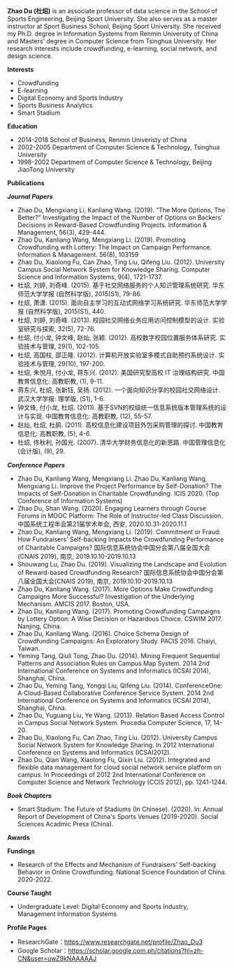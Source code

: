 **Zhao Du (杜炤)** is an associate professor of data science in the School of Sports Engineering, Beijing Sport University. She also serves as a master instructor at Sport Business School, Beijing Sport University. She received my Ph.D. degree in Information Systems from Renmin University of China and Masters’ degree in Computer Science from Tsinghua University. Her research interests include crowdfunding, e-learning, social network, and design science.

**Interests**
* Crowdfunding
* E-learning
* Digital Economy and Sports Industry
* Sports Business Analytics
* Smart Stadium

**Education**
* 2014-2018 School of Business, Renmin Univeristy of China
* 2002-2005 Department of Computer Science & Technology, Tsinghua University
* 1998-2002 Department of Computer Science & Technology, Beijing JiaoTong University

**Publications**

***Journal Papers***
* Zhao Du, Mengxiang Li, Kanliang Wang. (2019). “The More Options, The Better?” Investigating the Impact of the Number of Options on Backers’ Decisions in Reward-Based Crowdfunding Projects. Information & Management, 56(3), 429-444.
* Zhao Du, Kanliang Wang, Mengxiang Li. (2019). Promoting Crowdfunding with Lottery: The Impact on Campaign Performance. Information & Management. 56(8), 103159
* Zhao Du, Xiaolong Fu, Can Zhao, Ting Liu, Qifeng Liu. (2012). University Campus Social Network System for Knowledge Sharing. Computer Science and Information Systems, 9(4), 1721-1737.
* 杜炤, 刘婷, 刘奇峰. (2015). 基于社交网络服务的个人知识管理系统研究. 华东师范大学学报 (自然科学版), 2015(S1), 79-86.
* 杜炤, 萧潇. (2015). 面向自主学习的互动式网络学习系统研究. 华东师范大学学报 (自然科学版), 2015(S1), 440.
* 杜炤, 刘婷, 刘奇峰. (2013). 校园社交网络业务应用访问控制模型的设计. 实验室研究与探索, 32(5), 72-76.
* 杜炤, 付小龙, 钟文峰, 赵灿, 张颖. (2012). 高校数字校园位置服务体系研究. 实验技术与管理, 29(1), 102-105.
* 杜炤, 高国柱, 邵正隆. (2012). 计算机开放实验室多模式自助预约系统设计. 实验技术与管理, 29(10), 197-200.
* 杜炤, 朱悦月, 付小龙, 蒋东兴. (2012). 美国研究型高校 IT 治理结构研究. 中国教育信息化: 高教职教, (1), 9-11.
* 蒋东兴, 杜炤, 张新钰, 吴扬. (2012). 一个面向知识分享的校园社交网络设计. 武汉大学学报: 理学版, (S1), 1-6.
* 钟文锋, 付小龙, 杜炤. (2011). 基于SVN的校级统一信息系统版本管理系统的设计与实现. 中国教育信息化: 高教职教, (12), 55-57.
* 赵灿, 杜炤, 杜鹃. (2011). 高校信息化建设项目外包采购管理的探讨. 中国教育信息化: 高教职教, (5), 4-6.
* 杜炤, 佟秋利, 孙国光. (2007). 清华大学财务信息化的新思路. 中国管理信息化 (会计版), (9), 29.

***Conference Papers***
* Zhao Du, Kanliang Wang, Mengxiang Li. Zhao Du, Kanliang Wang, Mengxiang Li. Improve the Project Performance by Self-Donation? The Impacts of Self-Donation in Charitable Crowdfunding. ICIS 2020. (Top Conference of Information Systems)
* Zhao Du, Shan Wang. (2020). Engaging Learners through Course Forums in MOOC Platform: The Role of Instructor-led Class Discussion. 中国系统工程年会第21届学术年会, 西安, 2020.10.31-2020.11.1
* Zhao Du, Kanliang Wang, Mengxiang Li. (2019). Commitment or Fraud: How Fundraisers’ Self-backing Impacts the Crowdfunding Performance of Charitable Campaigns? 国际信息系统协会中国分会第八届全国大会(CNAIS 2019), 南京, 2019.10.10-2019.10.13
* Shouwang Lu, Zhao Du. (2019). Visualizing the Landscape and Evolution of Reward-based Crowdfunding Research? 国际信息系统协会中国分会第八届全国大会(CNAIS 2019), 南京, 2019.10.10-2019.10.13
* Zhao Du, Kanliang Wang. (2017). More Options Make Crowdfunding Campaigns More Successful? Investigation of the Underlying Mechanism. AMCIS 2017. Boston, USA.
* Zhao Du, Kanliang Wang. (2017). Promoting Crowdfunding Campaigns by Lottery Option: A Wise Decision or Hazardous Choice. CSWIM 2017. Nanjing, China.
* Zhao Du, Kanliang Wang. (2016). Choice Schema Design of Crowdfunding Campaigns: An Exploratory Study. PACIS 2016. Chaiyi, Taiwan.
* Yeming Tang, Qiuli Tong, Zhao Du. (2014). Mining Frequent Sequential Patterns and Association Rules on Campus Map System. 2014 2nd International Conference on Systems and Informatics (ICSAI 2014), Shanghai, China.
* Zhao Du, Yeming Tang, Yongqi Liu, Qifeng Liu. (2014). ConferenceOne: A Cloud-Based Collaborative Conference Service System. 2014 2nd International Conference on Systems and Informatics (ICSAI 2014), Shanghai, China.
* Zhao Du, Yuguang Liu, Ye Wang. (2013). Relation Based Access Control in Campus Social Network System. Procedia Computer Science, 17, 14-20.
* Zhao Du, Xiaolong Fu, Can Zhao, Ting Liu. (2012). University Campus Social Network System for Knowledge Sharing. In 2012 International Conference on Systems and Informatics (ICSAI2012). 
* Zhao Du, Qian Wang, Xiaolong Fu, Qixin Liu. (2012). Integrated and flexible data management for cloud social network service platform on campus. In Proceedings of 2012 2nd International Conference on Computer Science and Network Technology (CCIS 2012), pp. 1241-1244.

***Book Chapters***
* Smart Stadium: The Future of Stadiums (In Chinese). (2020). In: Annual Report of Development of China's Sports Venues (2019-2020). Social Sciences Acadmic Press (China).

**Awards**

**Fundings**
* Research of the Effects and Mechanism of Fundraisers’ Self-backing Behavior in Online Crowdfunding. National Science Foundation of China. 2020-2022.

**Course Taught**
* Undergraduate Level: Digital Economy and Sports Industry, Management Information Systems

**Profile Pages**
* ResearchGate：https://www.researchgate.net/profile/Zhao_Du3
* Google Scholar：https://scholar.google.com.ph/citations?hl=zh-CN&user=uwZ9kNAAAAAJ



